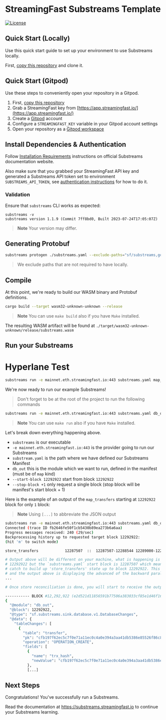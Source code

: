 # StreamingFast Substreams Template
[![License](https://img.shields.io/badge/License-Apache%202.0-blue.svg)](https://opensource.org/licenses/Apache-2.0)

## Quick Start (Locally)

Use this quick start guide to set up your environment to use Substreams locally.

First, [copy this repository](https://github.com/streamingfast/substreams-template/generate) and clone it.

## Quick Start (Gitpod)

Use these steps to conveniently open your repository in a Gitpod.

1. First, [copy this repository](https://github.com/streamingfast/substreams-template/generate)
2. Grab a StreamingFast key from [https://app.streamingfast.io/](https://app.streamingfast.io/)
3. Create a [Gitpod](https://gitpod.io) account
4. Configure a `STREAMINGFAST_KEY` variable in your Gitpod account settings
5. Open your repository as a [Gitpod workspace](https://gitpod.io/workspaces)

## Install Dependencies & Authentication

Follow [Installation Requirements](https://substreams.streamingfast.io/getting-started/installing-the-cli) instructions on official Substreams documentation website.

Also make sure that you grabbed your StreamingFast API key and generated a Substreams API token set to environment `SUBSTREAMS_API_TOKEN`, see [authentication instructions](https://substreams.streamingfast.io/getting-started/quickstart#run-your-first-substreams) for how to do it.

### Validation

Ensure that `substreams` CLI works as expected:

```
substreams -v
substreams version 1.1.9 (Commit 7ff8bd0, Built 2023-07-24T17:05:07Z)
```

> **Note** Your version may differ.

## Generating Protobuf

```bash
substreams protogen ./substreams.yaml --exclude-paths="sf/substreams,google"
```

> We exclude paths that are not required to have locally.

## Compile

At this point, we're ready to build our WASM binary and Protobuf definitions.

```bash
cargo build --target wasm32-unknown-unknown --release
```

> **Note** You can use `make build` also if you have `Make` installed.

The resulting WASM artifact will be found at `./target/wasm32-unknown-unknown/release/substreams.wasm`

## Run your Substreams

# Hyperlane Test

```bash
substreams run -e mainnet.eth.streamingfast.io:443 substreams.yaml map_dispatches --start-block 17000000 --stop-block +1100000 --output json --production-mode
```

We're now ready to run our example Substreams!

> Don't forget to be at the root of the project to run the following commands

```bash
substreams run -e mainnet.eth.streamingfast.io:443 substreams.yaml db_out --start-block 12292922 --stop-block +1
```

> **Note** You can use `make run` also if you have `Make` installed.

Let's break down everything happening above.

- `substreams` is our executable
- `-e mainnet.eth.streamingfast.io:443` is the provider going to run our Substreams
- `substream.yaml` is the path where we have defined our Substreams Manifest
- `db_out` this is the module which we want to run, defined in the manifest (must be of `map` kind)
- `--start-block 12292922` start from block `12292922`
- `--stop-block +1` only request a single block (stop block will be manifest's start block + 1)

Here is the example of an output of the `map_transfers` starting at `12292922` block for only `1` block:

 > **Note** Using `[...]` to abbreviate the JSON output

```bash
substreams run -e mainnet.eth.streamingfast.io:443 substreams.yaml db_out -s 12292922 -t +10
Connected (trace ID fb2646fe50f1cb5430b89ea273b6a6aa)
Progress messages received: 240 (29/sec)
Backprocessing history up to requested target block 12292922:
(hit 'm' to switch mode)

store_transfers            12287507  ::  12287507-12288544 12289000-12289548 12290000-12290542 12291000-12291452 12292000-12292481

# Output above will be different on your machine, what is happening is that we requested block
# 12292922 but the `substreams.yaml` start block is 12287507 which means we have 5 415 blocks to
# catch to build up 'store_transfers' state up to block 12292922. This is done on parallel worker
# and the output above is displaying the advanced of the backward parallel processing.
...

# Once store reconciliation is done, you will start to receive the output of `db_out` module:

----------- BLOCK #12,292,922 (e2d521d11856591b77506a383033cf85e1d46f1669321859154ab38643244293) ---------------
{
  "@module": "db_out",
  "@block": 12292922,
  "@type": "sf.substreams.sink.database.v1.DatabaseChanges",
  "@data": {
    "tableChanges": [
      {
        "table": "transfer",
        "pk": "cfb197f62ec5c7f0e71a11ec0c4a0e394a3aa41db5386e85526f86c84b3f2796-87",
        "operation": "OPERATION_CREATE",
        "fields": [
          {
            "name": "trx_hash",
            "newValue": "cfb197f62ec5c7f0e71a11ec0c4a0e394a3aa41db5386e85526f86c84b3f2796"
          },
          [...]
```

## Next Steps

Congratulations! You've successfully run a Substreams.

Read the documentation at https://substreams.streamingfast.io to continue your Substreams learning.
